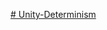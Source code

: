 [# Unity-Determinism](https://docs.google.com/document/d/11yvE1Nc9JV4Hny2ZjhqLcvGwzmrQMk_sci2YPZWR_L4/edit?tab=t.o68404mqj8hf)
